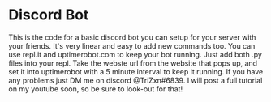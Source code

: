 # Discord Bot
This is the code for a basic discord bot you can setup for your server with your friends. It's very linear and easy to add new commands too. You can use repl.it and uptimerobot.com to keep your bot running. Just add both .py files into your repl. Take the webste url from the website that pops up, and set it into uptimerobot with a 5 minute interval to keep it running. If you have any problems just DM me on discord @TriZxn#6839. I will post a full tutorial on my youtube soon, so be sure to look-out for that!
